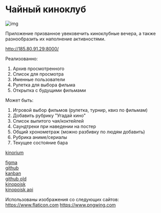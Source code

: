# Чайный киноклуб

![img](https://mir-s3-cdn-cf.behance.net/project_modules/max_1200/3719ec13417329.5627bb2646088.jpg)

Приложение призванное увековечить киноклубные вечера, а также
разнообразить их наполнение активностями.

http://185.80.91.29:8000/

Реализованно:
1. Архив просмотренного
2. Список для просмотра
3. Именные пользователи
4. Рулетка для выбора фильма
5. Открытка с будущими фильмами

Может быть:
1. Игровой выбор фильмов (рулетка, турнир, квиз по фильмам)
2. Добавить рубрику "Угадай кино"
3. Список выпитого чая/коктейлей
4. Саундтреки при наведении на постер
5. Общий хронометраж (можно разбивку по людям добавить)
6. Рубрика аниме/сериалы
7. Текущее состояние бара

[kinorium](https://ru.kinorium.com/collections/kinorium/)

[figma](https://www.figma.com/design/iEelBzbgfnGmk810JXHGGn/%D0%BA%D0%B8%D0%BD%D0%BE%D0%BA%D0%BB%D1%83%D0%B1?node-id=0-1&node-type=canvas&t=ZwrMRzvz8z7EbmCr-0)  
[github](https://github.com/bet55/kinopolka)  
[kanban](https://github.com/users/bet55/projects/2)  
[github old](https://github.com/bet55/-)  
[kinopoisk](https://www.kinopoisk.ru/mykp/folders/4583/?format=posters&limit=50)  
[kinopoisk api](https://api.kinopoisk.dev/documentation#/)

Использованы изображения со следующих сайтов:
https://www.flaticon.com
https://www.pngwing.com